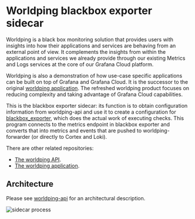 Worldping blackbox exporter sidecar
===================================

Worldping is a black box monitoring solution that provides users with
insights into how their applications and services are behaving from an
external point of view. It complements the insights from within the
applications and services we already provide through our existing
Metrics and Logs services at the core of our Grafana Cloud platform.

Worldping is also a demonstration of how use-case specific applications
can be built on top of Grafana and Grafana Cloud. It is the successor to
the original [worldping
application](https://grafana.net/plugins/raintank-worldping-app). The
refreshed worldping product focuses on reducing complexity and taking
advantage of Grafana Cloud capabilities.

This is the blackbox exporter sidecar: its function is to obtain
configuration information from worldping-api and use it to create a
configuration for
[blackbox_exporter](https://github.com/prometheus/blackbox_exporter),
which does the actual work of executing checks. This program connects to
the metrics endpoint in blackbox exporter and converts that into metrics
and events that are pushed to worldping-forwarder (or directly to Cortex
and Loki).

There are other related repositories:

* [The worldping API](https://github.com/grafana/worldping-api).
* [The worldping application](https://github.com/grafana/worldping-app).

Architecture
------------

Please see [worldping-api](https://github.com/grafana/worldping-api) for
an architectural description.

![sidecar process][process]

[process]: https://www.plantuml.com/plantuml/svg/fLJBRjim4BppAnO-rmvwzI484XT1JWtQ_015hMp24fSbgSJv-omVaYrRwYM-M5pEx8n6Ipxu85tekrQ8MWPPIO-msZskXEMoLjfA4s3rGQwjhJRxjRHw1T83_yCIfcgbEbPqMdjTev8k4ShpbDFe5lsd3zWbJEEdssCZF5bo0NCdwwZ2AP1B7OO3zdv0bEKKrj8nkuyFGXHBiBvFhxC5HSQW2a3lwE3vp-lJBSIZgRC3qAOXrycWoGYfWdwN0SVNZ6WcxHwPur2HAopXCFJEb1OlEr7Z3VTMrU6_7dq0TK1r11ySocwG6C35MuRy59lDvhy8SwdIUDxyS9fDS0QDtbzkPgjRUFtzzmtkrdSEMvAroEM174i3T--ejrmX2vnGqJi9uDzCs-TVRy1Vosd5KyNsMjhxX1rpoS75KWbl5duHv9cGhP1HUNbbOHhkUMgur578NtZapOSvXrnKY6FtZTvScmbnyBm5s_l3aCqrC4aNo1XPd94htDb2q1rI7qHKJTDqEvQrzkN8BCxx9MQXopTEtP9eN4nyNIKxdZvXOi99kK1-vCiXnIAxD4iAlO-tHeKiZJ4GY3GX7lYHhyul
[PlantUML]: https://www.planttext.com/?text=fLJBRjim4BppAnO-rmvwzI484XT1JWtQ_015hMp24fSbgSJv-omVaYrRwYM-M5pEx8n6Ipxu85tekrQ8MWPPIO-msZskXEMoLjfA4s3rGQwjhJRxjRHw1T83_yCIfcgbEbPqMdjTev8k4ShpbDFe5lsd3zWbJEEdssCZF5bo0NCdwwZ2AP1B7OO3zdv0bEKKrj8nkuyFGXHBiBvFhxC5HSQW2a3lwE3vp-lJBSIZgRC3qAOXrycWoGYfWdwN0SVNZ6WcxHwPur2HAopXCFJEb1OlEr7Z3VTMrU6_7dq0TK1r11ySocwG6C35MuRy59lDvhy8SwdIUDxyS9fDS0QDtbzkPgjRUFtzzmtkrdSEMvAroEM174i3T--ejrmX2vnGqJi9uDzCs-TVRy1Vosd5KyNsMjhxX1rpoS75KWbl5duHv9cGhP1HUNbbOHhkUMgur578NtZapOSvXrnKY6FtZTvScmbnyBm5s_l3aCqrC4aNo1XPd94htDb2q1rI7qHKJTDqEvQrzkN8BCxx9MQXopTEtP9eN4nyNIKxdZvXOi99kK1-vCiXnIAxD4iAlO-tHeKiZJ4GY3GX7lYHhyul

